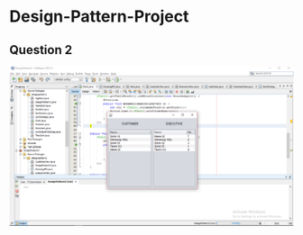 # Design-Pattern-Project

## Question 2
![sample screenshot for question 1](https://github.com/HenokTes72/images/blob/master/Screenshot%20(209).png)
